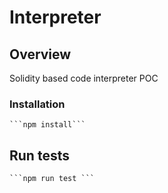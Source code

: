 # Interpreter

## Overview

Solidity based code interpreter POC

### Installation

    ```npm install```

## Run tests

    ```npm run test ```

    

